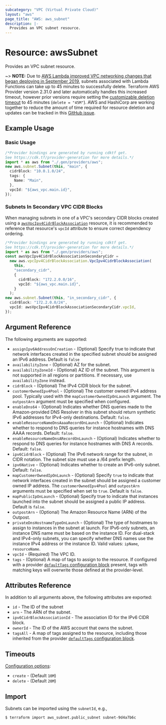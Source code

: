 ```yaml
---
subcategory: "VPC (Virtual Private Cloud)"
layout: "aws"
page_title: "AWS: aws_subnet"
description: |-
  Provides an VPC subnet resource.
---
```


# Resource: awsSubnet

Provides an VPC subnet resource.

\~> **NOTE:** Due to [AWS Lambda improved VPC networking changes that began deploying in September 2019](https://aws.amazon.com/blogs/compute/announcing-improved-vpc-networking-for-aws-lambda-functions/), subnets associated with Lambda Functions can take up to 45 minutes to successfully delete. Terraform AWS Provider version 2.31.0 and later automatically handles this increased timeout, however prior versions require setting the [customizable deletion timeout](#timeouts) to 45 minutes (`delete = "45M"`). AWS and HashiCorp are working together to reduce the amount of time required for resource deletion and updates can be tracked in this [GitHub issue](https://github.com/hashicorp/terraform-provider-aws/issues/10329).

## Example Usage

### Basic Usage

```typescript
/*Provider bindings are generated by running cdktf get.
See https://cdk.tf/provider-generation for more details.*/
import * as aws from "./.gen/providers/aws";
new aws.subnet.Subnet(this, "main", {
  cidrBlock: "10.0.1.0/24",
  tags: {
    Name: "Main",
  },
  vpcId: "${aws_vpc.main.id}",
});

```

### Subnets In Secondary VPC CIDR Blocks

When managing subnets in one of a VPC's secondary CIDR blocks created using a [`awsVpcIpv4CidrBlockAssociation`](vpc_ipv4_cidr_block_association.html)
resource, it is recommended to reference that resource's `vpcId` attribute to ensure correct dependency ordering.

```typescript
/*Provider bindings are generated by running cdktf get.
See https://cdk.tf/provider-generation for more details.*/
import * as aws from "./.gen/providers/aws";
const awsVpcIpv4CidrBlockAssociationSecondaryCidr =
  new aws.vpcIpv4CidrBlockAssociation.VpcIpv4CidrBlockAssociation(
    this,
    "secondary_cidr",
    {
      cidrBlock: "172.2.0.0/16",
      vpcId: "${aws_vpc.main.id}",
    }
  );
new aws.subnet.Subnet(this, "in_secondary_cidr", {
  cidrBlock: "172.2.0.0/24",
  vpcId: awsVpcIpv4CidrBlockAssociationSecondaryCidr.vpcId,
});

```

## Argument Reference

The following arguments are supported:

* `assignIpv6AddressOnCreation` - (Optional) Specify true to indicate
  that network interfaces created in the specified subnet should be
  assigned an IPv6 address. Default is `false`
* `availabilityZone` - (Optional) AZ for the subnet.
* `availabilityZoneId` - (Optional) AZ ID of the subnet. This argument is not supported in all regions or partitions. If necessary, use `availabilityZone` instead.
* `cidrBlock` - (Optional) The IPv4 CIDR block for the subnet.
* `customerOwnedIpv4Pool` - (Optional) The customer owned IPv4 address pool. Typically used with the `mapCustomerOwnedIpOnLaunch` argument. The `outpostArn` argument must be specified when configured.
* `enableDns64` - (Optional) Indicates whether DNS queries made to the Amazon-provided DNS Resolver in this subnet should return synthetic IPv6 addresses for IPv4-only destinations. Default: `false`.
* `enableResourceNameDnsAaaaRecordOnLaunch` - (Optional) Indicates whether to respond to DNS queries for instance hostnames with DNS AAAA records. Default: `false`.
* `enableResourceNameDnsARecordOnLaunch` - (Optional) Indicates whether to respond to DNS queries for instance hostnames with DNS A records. Default: `false`.
* `ipv6CidrBlock` - (Optional) The IPv6 network range for the subnet,
  in CIDR notation. The subnet size must use a /64 prefix length.
* `ipv6Native` - (Optional) Indicates whether to create an IPv6-only subnet. Default: `false`.
* `mapCustomerOwnedIpOnLaunch` -  (Optional) Specify `true` to indicate that network interfaces created in the subnet should be assigned a customer owned IP address. The `customerOwnedIpv4Pool` and `outpostArn` arguments must be specified when set to `true`. Default is `false`.
* `mapPublicIpOnLaunch` -  (Optional) Specify true to indicate
  that instances launched into the subnet should be assigned
  a public IP address. Default is `false`.
* `outpostArn` - (Optional) The Amazon Resource Name (ARN) of the Outpost.
* `privateDnsHostnameTypeOnLaunch` - (Optional) The type of hostnames to assign to instances in the subnet at launch. For IPv6-only subnets, an instance DNS name must be based on the instance ID. For dual-stack and IPv4-only subnets, you can specify whether DNS names use the instance IPv4 address or the instance ID. Valid values: `ipName`, `resourceName`.
* `vpcId` - (Required) The VPC ID.
* `tags` - (Optional) A map of tags to assign to the resource. If configured with a provider [`defaultTags` configuration block](https://registry.terraform.io/providers/hashicorp/aws/latest/docs#default_tags-configuration-block) present, tags with matching keys will overwrite those defined at the provider-level.

## Attributes Reference

In addition to all arguments above, the following attributes are exported:

* `id` - The ID of the subnet
* `arn` - The ARN of the subnet.
* `ipv6CidrBlockAssociationId` - The association ID for the IPv6 CIDR block.
* `ownerId` - The ID of the AWS account that owns the subnet.
* `tagsAll` - A map of tags assigned to the resource, including those inherited from the provider [`defaultTags` configuration block](https://registry.terraform.io/providers/hashicorp/aws/latest/docs#default_tags-configuration-block).

## Timeouts

[Configuration options](https://developer.hashicorp.com/terraform/language/resources/syntax#operation-timeouts):

* `create` - (Default `10M`)
* `delete` - (Default `20M`)

## Import

Subnets can be imported using the `subnetId`, e.g.,

```console
$ terraform import aws_subnet.public_subnet subnet-9d4a7b6c
```
